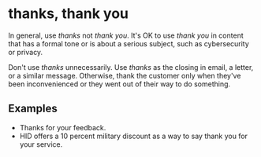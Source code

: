 # thanks, thank you

In general, use *thanks* not *thank you*. It's OK to use *thank you* in content that has a formal tone or is about a serious subject, such as cybersecurity or privacy.

Don't use *thanks* unnecessarily. Use *thanks* as the closing in email, a letter, or a similar message. Otherwise, thank the customer only when they've been inconvenienced or they went out of their way to do something.

## Examples

- Thanks for your feedback.  
- HID offers a 10 percent military discount as a way to say thank you for your service.
